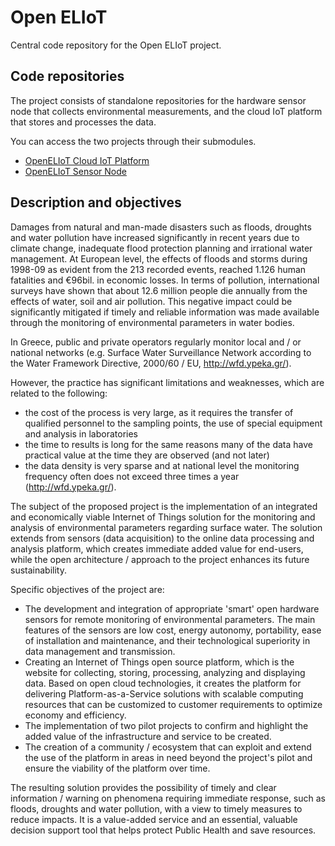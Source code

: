 # Open ELIoT
Central code repository for the Open ELIoT project.

## Code repositories

The project consists of standalone repositories for the hardware sensor node that collects environmental measurements, and the cloud IoT platform that stores and processes the data.

You can access the two projects through their submodules.

- [OpenELIoT Cloud IoT Platform](https://github.com/exmgr/openeliot-platform)
- [OpenELIoT Sensor Node](https://github.com/exmgr/openeliot-node)

## Description and objectives

Damages from natural and man-made disasters such as floods, droughts and water pollution have increased significantly in recent years due to climate change, inadequate flood protection planning and irrational water management. At European level, the effects of floods and storms during 1998-09 as evident from the 213 recorded events, reached 1.126 human fatalities and €96bil. in economic losses. In terms of pollution, international surveys have shown that about 12.6 million people die annually from the effects of water, soil and air pollution. This negative impact could be significantly mitigated if timely and reliable information was made available through the monitoring of environmental parameters in water bodies.

In Greece, public and private operators regularly monitor local and / or national networks (e.g. Surface Water Surveillance Network according to the Water Framework Directive, 2000/60 / EU, http://wfd.ypeka.gr/).

However, the practice has significant limitations and weaknesses, which are related to the following:
* the cost of the process is very large, as it requires the transfer of qualified personnel to the sampling points, the use of special equipment and analysis in laboratories
* the time to results is long for the same reasons
many of the data have practical value at the time they are observed (and not later)
* the data density is very sparse and at national level the monitoring frequency often does not exceed three times a year (http://wfd.ypeka.gr/).

The subject of the proposed project is the implementation of an integrated and economically viable Internet of Things solution for the monitoring and analysis of environmental parameters regarding surface water. The solution extends from sensors (data acquisition) to the online data processing and analysis platform, which creates immediate added value for end-users, while the open architecture / approach to the project enhances its future sustainability.

Specific objectives of the project are:
* The development and integration of appropriate 'smart' open hardware sensors for remote monitoring of environmental parameters. The main features of the sensors are low cost, energy autonomy, portability, ease of installation and maintenance, and their technological superiority in data management and transmission.
* Creating an Internet of Things open source platform, which is the website for collecting, storing, processing, analyzing and displaying data. Based on open cloud technologies, it creates the platform for delivering Platform-as-a-Service solutions with scalable computing resources that can be customized to customer requirements to optimize economy and efficiency.
* The implementation of two pilot projects to confirm and highlight the added value of the infrastructure and service to be created.
* The creation of a community / ecosystem that can exploit and extend the use of the platform in areas in need beyond the project's pilot and ensure the viability of the platform over time.

The resulting solution provides the possibility of timely and clear information / warning on phenomena requiring immediate response, such as floods, droughts and water pollution, with a view to timely measures to reduce impacts. It is a value-added service and an essential, valuable decision support tool that helps protect Public Health and save resources.
